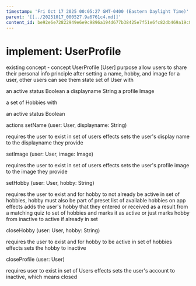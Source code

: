 ```yaml
---
timestamp: 'Fri Oct 17 2025 00:05:27 GMT-0400 (Eastern Daylight Time)'
parent: '[[../20251017_000527.9a6761c4.md]]'
content_id: be92e6e72822949e6e9c9896a194d677b38425e7f51e6fc82db469a19c8d8092
---
```


# implement: UserProfile

existing concept - concept UserProfile \[User]
purpose allow users to share their personal info
principle after setting a name, hobby, and image for a user, other users can see them
state
set of User with

an active status Boolean
a displayname String
a profile Image

a set of Hobbies with

an active status Boolean

actions
setName (user: User, displayname: String)

requires the user to exist in set of users
effects sets the user's display name to the displayname they provide

setImage (user: User, image: Image)

requires the user to exist in set of users
effects sets the user's profile image to the image they provide

setHobby (user: User, hobby: String)

requires the user to exist and for hobby to not already be active in set of hobbies, hobby must also be part of preset list of available hobbies on app
effects adds the user's hobby that they entered or received as a result from a matching quiz to set of hobbies and marks it as active or just marks hobby from inactive to active if already in set

closeHobby (user: User, hobby: String)

requires the user to exist and for hobby to be active in set of hobbies
effects sets the hobby to inactive

closeProfile (user: User)

requires user to exist in set of Users
effects sets the user's account to inactive, which means closed
